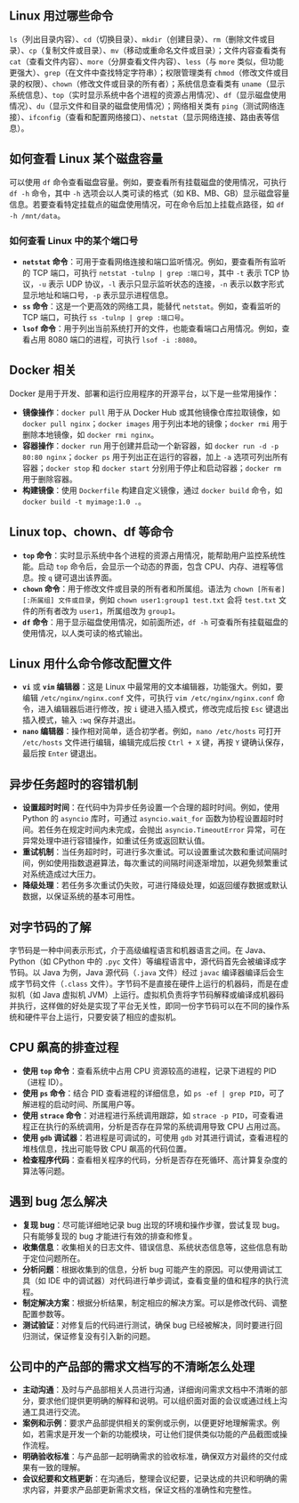 ## Linux 用过哪些命令
`ls`（列出目录内容）、`cd`（切换目录）、`mkdir`（创建目录）、`rm`（删除文件或目录）、`cp`（复制文件或目录）、`mv`（移动或重命名文件或目录）；文件内容查看类有 `cat`（查看文件内容）、`more`（分屏查看文件内容）、`less`（与 `more` 类似，但功能更强大）、`grep`（在文件中查找特定字符串）；权限管理类有 `chmod`（修改文件或目录的权限）、`chown`（修改文件或目录的所有者）；系统信息查看类有 `uname`（显示系统信息）、`top`（实时显示系统中各个进程的资源占用情况）、`df`（显示磁盘使用情况）、`du`（显示文件和目录的磁盘使用情况）；网络相关类有 `ping`（测试网络连接）、`ifconfig`（查看和配置网络接口）、`netstat`（显示网络连接、路由表等信息）。

## 如何查看 Linux 某个磁盘容量
可以使用 `df` 命令查看磁盘容量。例如，要查看所有挂载磁盘的使用情况，可执行 `df -h` 命令，其中 `-h` 选项会以人类可读的格式（如 KB、MB、GB）显示磁盘容量信息。若要查看特定挂载点的磁盘使用情况，可在命令后加上挂载点路径，如 `df -h /mnt/data`。

### 如何查看 Linux 中的某个端口号
+ **`netstat` 命令**：可用于查看网络连接和端口监听情况。例如，要查看所有监听的 TCP 端口，可执行 `netstat -tulnp | grep :端口号`，其中 `-t` 表示 TCP 协议，`-u` 表示 UDP 协议，`-l` 表示只显示监听状态的连接，`-n` 表示以数字形式显示地址和端口号，`-p` 表示显示进程信息。
+ **`ss` 命令**：这是一个更高效的网络工具，能替代 `netstat`。例如，查看监听的 TCP 端口，可执行 `ss -tulnp | grep :端口号`。
+ **`lsof` 命令**：用于列出当前系统打开的文件，也能查看端口占用情况。例如，查看占用 8080 端口的进程，可执行 `lsof -i :8080`。

## Docker 相关
Docker 是用于开发、部署和运行应用程序的开源平台，以下是一些常用操作：

+ **镜像操作**：`docker pull` 用于从 Docker Hub 或其他镜像仓库拉取镜像，如 `docker pull nginx`；`docker images` 用于列出本地的镜像；`docker rmi` 用于删除本地镜像，如 `docker rmi nginx`。
+ **容器操作**：`docker run` 用于创建并启动一个新容器，如 `docker run -d -p 80:80 nginx`；`docker ps` 用于列出正在运行的容器，加上 `-a` 选项可列出所有容器；`docker stop` 和 `docker start` 分别用于停止和启动容器；`docker rm` 用于删除容器。
+ **构建镜像**：使用 `Dockerfile` 构建自定义镜像，通过 `docker build` 命令，如 `docker build -t myimage:1.0 .`。

## Linux top、chown、df 等命令
+ **`top` 命令**：实时显示系统中各个进程的资源占用情况，能帮助用户监控系统性能。启动 `top` 命令后，会显示一个动态的界面，包含 CPU、内存、进程等信息。按 `q` 键可退出该界面。
+ **`chown` 命令**：用于修改文件或目录的所有者和所属组。语法为 `chown [所有者][:所属组] 文件或目录`，例如 `chown user1:group1 test.txt` 会将 `test.txt` 文件的所有者改为 `user1`，所属组改为 `group1`。
+ **`df` 命令**：用于显示磁盘使用情况，如前面所述，`df -h` 可查看所有挂载磁盘的使用情况，以人类可读的格式输出。

## Linux 用什么命令修改配置文件
+ **`vi`** 或 **`vim` 编辑器**：这是 Linux 中最常用的文本编辑器，功能强大。例如，要编辑 `/etc/nginx/nginx.conf` 文件，可执行 `vim /etc/nginx/nginx.conf` 命令，进入编辑器后进行修改，按 `i` 键进入插入模式，修改完成后按 `Esc` 键退出插入模式，输入 `:wq` 保存并退出。
+ **`nano` 编辑器**：操作相对简单，适合初学者。例如，`nano /etc/hosts` 可打开 `/etc/hosts` 文件进行编辑，编辑完成后按 `Ctrl + X` 键，再按 `Y` 键确认保存，最后按 `Enter` 键退出。

## 异步任务超时的容错机制
+ **设置超时时间**：在代码中为异步任务设置一个合理的超时时间。例如，使用 Python 的 `asyncio` 库时，可通过 `asyncio.wait_for` 函数为协程设置超时时间。若任务在规定时间内未完成，会抛出 `asyncio.TimeoutError` 异常，可在异常处理中进行容错操作，如重试任务或返回默认值。
+ **重试机制**：当任务超时时，可进行多次重试。可以设置重试次数和重试间隔时间，例如使用指数退避算法，每次重试的间隔时间逐渐增加，以避免频繁重试对系统造成过大压力。
+ **降级处理**：若任务多次重试仍失败，可进行降级处理，如返回缓存数据或默认数据，以保证系统的基本可用性。

## 对字节码的了解
字节码是一种中间表示形式，介于高级编程语言和机器语言之间。在 Java、Python（如 CPython 中的 `.pyc` 文件）等编程语言中，源代码首先会被编译成字节码。以 Java 为例，Java 源代码（`.java` 文件）经过 `javac` 编译器编译后会生成字节码文件（`.class` 文件）。字节码不是直接在硬件上运行的机器码，而是在虚拟机（如 Java 虚拟机 JVM）上运行。虚拟机负责将字节码解释或编译成机器码并执行，这样做的好处是实现了平台无关性，即同一份字节码可以在不同的操作系统和硬件平台上运行，只要安装了相应的虚拟机。

## CPU 飙高的排查过程
+ **使用 `top` 命令**：查看系统中占用 CPU 资源较高的进程，记录下进程的 PID（进程 ID）。
+ **使用 `ps` 命令**：结合 PID 查看进程的详细信息，如 `ps -ef | grep PID`，可了解进程的启动时间、所属用户等。
+ **使用 `strace` 命令**：对进程进行系统调用跟踪，如 `strace -p PID`，可查看进程正在执行的系统调用，分析是否存在异常的系统调用导致 CPU 占用过高。
+ **使用 `gdb` 调试器**：若进程是可调试的，可使用 `gdb` 对其进行调试，查看进程的堆栈信息，找出可能导致 CPU 飙高的代码位置。
+ **检查程序代码**：查看相关程序的代码，分析是否存在死循环、高计算复杂度的算法等问题。

## 遇到 bug 怎么解决
+ **复现 bug**：尽可能详细地记录 bug 出现的环境和操作步骤，尝试复现 bug。只有能够复现的 bug 才能进行有效的排查和修复。
+ **收集信息**：收集相关的日志文件、错误信息、系统状态信息等，这些信息有助于定位问题所在。
+ **分析问题**：根据收集到的信息，分析 bug 可能产生的原因。可以使用调试工具（如 IDE 中的调试器）对代码进行单步调试，查看变量的值和程序的执行流程。
+ **制定解决方案**：根据分析结果，制定相应的解决方案。可以是修改代码、调整配置参数等。
+ **测试验证**：对修复后的代码进行测试，确保 bug 已经被解决，同时要进行回归测试，保证修复没有引入新的问题。

## 公司中的产品部的需求文档写的不清晰怎么处理
+ **主动沟通**：及时与产品部相关人员进行沟通，详细询问需求文档中不清晰的部分，要求他们提供更明确的解释和说明。可以组织面对面的会议或通过线上沟通工具进行交流。
+ **案例和示例**：要求产品部提供相关的案例或示例，以便更好地理解需求。例如，若需求是开发一个新的功能模块，可让他们提供类似功能的产品截图或操作流程。
+ **明确验收标准**：与产品部一起明确需求的验收标准，确保双方对最终的交付成果有一致的理解。
+ **会议纪要和文档更新**：在沟通后，整理会议纪要，记录达成的共识和明确的需求内容，并要求产品部更新需求文档，保证文档的准确性和完整性。

